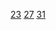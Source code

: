 [23](https://youtu.be/ZrD8SM6SrvQ?si=XtwXl00xkElQDSJm)
[27](https://youtu.be/5IW3emcdHKc?si=Wt0wdbsC8bDX44wu)
[31](https://youtu.be/NHlZx3htb3E?si=I3Dcom8OjEvppwks)